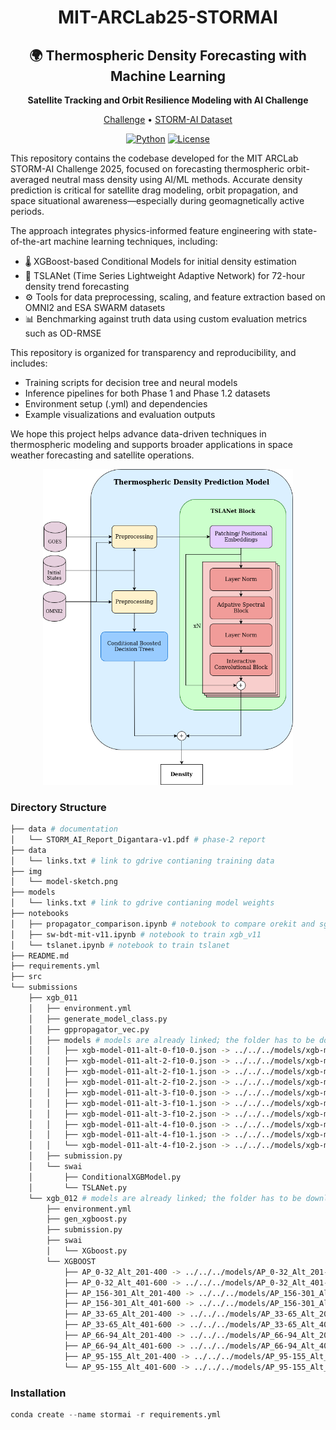 <div align="center">

# MIT-ARCLab25-STORMAI

## 🌍 Thermospheric Density Forecasting with Machine Learning

**Satellite Tracking and Orbit Resilience Modeling with AI Challenge**
<p align="center">
  <a href="https://www.codabench.org/competitions/5547/">Challenge</a> •
  <a href="https://2025-ai-challenge.readthedocs.io/en/latest/README.html">STORM-AI Dataset</a>
</p>

[![Python](https://img.shields.io/badge/python-%20%203.10-blue.svg)]()
[![License](https://img.shields.io/badge/license-MIT-blue.svg)]()

</div>

This repository contains the codebase developed for the MIT ARCLab STORM-AI Challenge 2025, focused on forecasting thermospheric orbit-averaged neutral mass density using AI/ML methods. Accurate density prediction is critical for satellite drag modeling, orbit propagation, and space situational awareness—especially during geomagnetically active periods.

The approach integrates physics-informed feature engineering with state-of-the-art machine learning techniques, including:

  * 🌡️ XGBoost-based Conditional Models for initial density estimation
  * 🔄 TSLANet (Time Series Lightweight Adaptive Network) for 72-hour density trend forecasting
  * ⚙️ Tools for data preprocessing, scaling, and feature extraction based on OMNI2 and ESA SWARM datasets
  * 📊 Benchmarking against truth data using custom evaluation metrics such as OD-RMSE

This repository is organized for transparency and reproducibility, and includes:

* Training scripts for decision tree and neural models
* Inference pipelines for both Phase 1 and Phase 1.2 datasets
* Environment setup (.yml) and dependencies
* Example visualizations and evaluation outputs

We hope this project helps advance data-driven techniques in thermospheric modeling and supports broader applications in space weather forecasting and satellite operations.
<div align="center">


<p align="center">
  <img src="img/model-sketch.png" width="400" />
</p>
<div align="left">

### Directory Structure
```bash
├── data # documentation
│   └── STORM_AI_Report_Digantara-v1.pdf # phase-2 report 
├── data
│   └── links.txt # link to gdrive contianing training data
├── img
│   └── model-sketch.png
├── models
│   └── links.txt # link to gdrive contianing model weights
├── notebooks
│   ├── propagator_comparison.ipynb # notebook to compare orekit and sgp4
│   ├── sw-bdt-mit-v11.ipynb # notebook to train xgb_v11
│   └── tslanet.ipynb # notebook to train tslanet
├── README.md
├── requirements.yml
├── src
└── submissions
    ├── xgb_011
    │   ├── environment.yml
    │   ├── generate_model_class.py
    │   ├── gppropagator_vec.py
    │   ├── models # models are already linked; the folder has to be downloaded from gdrive
    │   │   ├── xgb-model-011-alt-0-f10-0.json -> ../../../models/xgb-model-011-alt-0-f10-0.json
    │   │   ├── xgb-model-011-alt-2-f10-0.json -> ../../../models/xgb-model-011-alt-2-f10-0.json
    │   │   ├── xgb-model-011-alt-2-f10-1.json -> ../../../models/xgb-model-011-alt-2-f10-1.json
    │   │   ├── xgb-model-011-alt-2-f10-2.json -> ../../../models/xgb-model-011-alt-2-f10-2.json
    │   │   ├── xgb-model-011-alt-3-f10-0.json -> ../../../models/xgb-model-011-alt-3-f10-0.json
    │   │   ├── xgb-model-011-alt-3-f10-1.json -> ../../../models/xgb-model-011-alt-3-f10-1.json
    │   │   ├── xgb-model-011-alt-3-f10-2.json -> ../../../models/xgb-model-011-alt-3-f10-2.json
    │   │   ├── xgb-model-011-alt-4-f10-0.json -> ../../../models/xgb-model-011-alt-4-f10-0.json
    │   │   ├── xgb-model-011-alt-4-f10-1.json -> ../../../models/xgb-model-011-alt-4-f10-1.json
    │   │   └── xgb-model-011-alt-4-f10-2.json -> ../../../models/xgb-model-011-alt-4-f10-2.json
    │   ├── submission.py
    │   └── swai
    │       ├── ConditionalXGBModel.py
    │       └── TSLANet.py
    └── xgb_012 # models are already linked; the folder has to be downloaded from gdrive
        ├── environment.yml
        ├── gen_xgboost.py
        ├── submission.py
        ├── swai
        │   └── XGboost.py
        └── XGBOOST
            ├── AP_0-32_Alt_201-400 -> ../../../models/AP_0-32_Alt_201-400
            ├── AP_0-32_Alt_401-600 -> ../../../models/AP_0-32_Alt_401-600
            ├── AP_156-301_Alt_201-400 -> ../../../models/AP_156-301_Alt_201-400
            ├── AP_156-301_Alt_401-600 -> ../../../models/AP_156-301_Alt_401-600
            ├── AP_33-65_Alt_201-400 -> ../../../models/AP_33-65_Alt_201-400
            ├── AP_33-65_Alt_401-600 -> ../../../models/AP_33-65_Alt_401-600
            ├── AP_66-94_Alt_201-400 -> ../../../models/AP_66-94_Alt_201-400
            ├── AP_66-94_Alt_401-600 -> ../../../models/AP_66-94_Alt_401-600
            ├── AP_95-155_Alt_201-400 -> ../../../models/AP_95-155_Alt_201-400
            └── AP_95-155_Alt_401-600 -> ../../../models/AP_95-155_Alt_401-600
```

### Installation

```python
conda create --name stormai -r requirements.yml
```